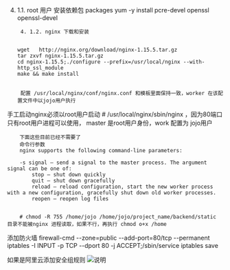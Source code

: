 4. 1.1. root 用户 安装依赖包 packages
        yum -y install pcre-devel openssl openssl-devel
        
        
        4. 1.2. nginx 下载和安装


       wget   http://nginx.org/download/nginx-1.15.5.tar.gz
       tar zxvf nginx-1.15.5.tar.gz
       cd nginx-1.15.5;./configure --prefix=/usr/local/nginx --with-http_ssl_module
       make && make install
        
        
        配置 /usr/local/nginx/conf/nginx.conf 和模板里面保持一致，worker 在该配置文件中以jojo用户执行
        
         


        
 手工启动nginx必须以root用户启动 # /usr/local/nginx/sbin/nginx ，因为80端口只有root用户进程可以使用， master 是root用户身份，work 配置为 jojo用户        
      
        下面这些目前已经不需要了
        命令行参数
        nginx supports the following command-line parameters:
        
        -s signal — send a signal to the master process. The argument signal can be one of:
            stop — shut down quickly
            quit — shut down gracefully
            reload — reload configuration, start the new worker process with a new configuration, gracefully shut down old worker processes.
            reopen — reopen log files

        
        # chmod -R 755 /home/jojo /home/jojo/project_name/backend/static 目录不能被nginx 进程读取，如果不行，再执行 chmod o+x /home 

添加防火墙
firewall-cmd --zone=public --add-port=80/tcp --permanent
iptables -I INPUT -p TCP --dport 80 -j ACCEPT;/sbin/service iptables save

如果是阿里云添加安全组规则
![说明](https://images.gitee.com/uploads/images/2019/0317/204749_9ca6db51_2066991.png)